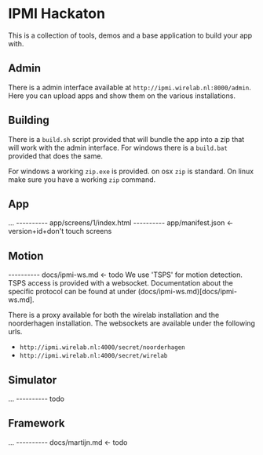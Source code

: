 IPMI Hackaton
=============

This is a collection of tools, demos and a base application to build your app with.

Admin
-----

There is a admin interface available at `http://ipmi.wirelab.nl:8000/admin`.
Here you can upload apps and show them on the various installations.

Building
--------

There is a `build.sh` script provided that will bundle the app into a zip that will work with the admin interface.
For windows there is a `build.bat` provided that does the same.

For windows a working `zip.exe` is provided. on osx `zip` is standard.
On linux make sure you have a working `zip` command.


App
---

...
---------- app/screens/1/index.html
---------- app/manifest.json <- version+id+don't touch screens

Motion
------

---------- docs/ipmi-ws.md <- todo
We use 'TSPS' for motion detection. TSPS access is provided with a websocket.
Documentation about the specific protocol can be found at under (docs/ipmi-ws.md)[docs/ipmi-ws.md].

There is a proxy available for both the wirelab installation and the noorderhagen installation.
The websockets are available under the following urls.

- `http://ipmi.wirelab.nl:4000/secret/noorderhagen`
- `http://ipmi.wirelab.nl:4000/secret/wirelab`

Simulator
---------

...
---------- todo

Framework
---------

...
---------- docs/martijn.md <- todo
